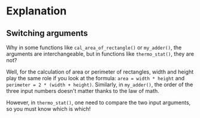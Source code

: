 # Explanation

## Switching arguments
Why in some functions like `cal_area_of_rectangle()` or `my_adder()`, the arguments are interchangeable, but in functions like `thermo_stat()`, they are not?

Well, for the calculation of area or perimeter of rectangles, width and height play the same role if you look at the formula: `area = width * height` and `perimeter = 2 * (width + height)`. Similarly, in `my_adder()`, the order of the three input numbers doesn't matter thanks to the law of math.

However, in `thermo_stat()`, one need to compare the two input arguments, so you must know which is which!